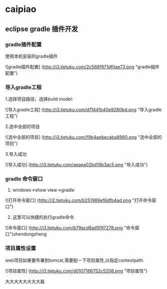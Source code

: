 # caipiao

eclipse gradle 插件开发
--------
### gradle插件配置

使用本机安装的gradle插件

![gradle插件配置] (http://i3.tietuku.com/2c568f971df0ae73.png "gradle插件配置")

### 导入gradle工程

1.选择项目路径，选择build model:

![导入gradle工程] (http://i3.tietuku.com/d7f44fb40e9280bd.png "导入gradle工程")

2.选中全部的项目

![选中全部的项目] (http://i3.tietuku.com/f9b4aebecaba8960.png "选中全部的项目")

3.导入成功

![导入成功] (http://i3.tietuku.com/aeaea02bd19b3ac5.png "导入成功")


### gradle 命令窗口
1. windows->show view->gradle

![打开命令窗口] (http://i2.tietuku.com/b251989ef6dfb4ad.png "打开命令窗口")

2. 这里可以快捷的执行gradle命令

![命令窗口] (http://i3.tietuku.com/b79acd8ad5f97278.png "命令窗口")shendongsheng

### 项目属性设置

web项目如果要布署到tomcat,需要配一下项目属性,以指定contextpath.

![项目属性] (http://i3.tietuku.com/d0107166752c5208.png "项目属性")


大大大大大大大大磊






